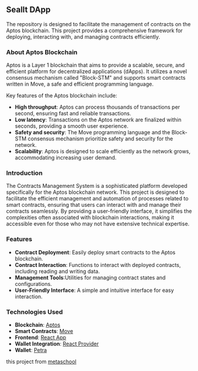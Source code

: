 ## Seallt DApp
The repository is designed to facilitate the management of contracts on the Aptos blockchain. This project provides a comprehensive framework for deploying, interacting with, and managing contracts efficiently.

### About Aptos Blockchain

Aptos is a Layer 1 blockchain that aims to provide a scalable, secure, and efficient platform for decentralized applications (dApps). It utilizes a novel consensus mechanism called "Block-STM" and supports smart contracts written in Move, a safe and efficient programming language.

Key features of the Aptos blockchain include:
- **High throughput**: Aptos can process thousands of transactions per second, ensuring fast and reliable transactions.
- **Low latency**: Transactions on the Aptos network are finalized within seconds, providing a smooth user experience.
- **Safety and security**: The Move programming language and the Block-STM consensus mechanism prioritize safety and security for the network.
- **Scalability**: Aptos is designed to scale efficiently as the network grows, accommodating increasing user demand.

### Introduction

The Contracts Management System is a sophisticated platform developed specifically for the Aptos blockchain network. This project is designed to facilitate the efficient management and automation of processes related to smart contracts, ensuring that users can interact with and manage their contracts seamlessly. By providing a user-friendly interface, it simplifies the complexities often associated with blockchain interactions, making it accessible even for those who may not have extensive technical expertise.

### Features

- **Contract Deployment**: Easily deploy smart contracts to the Aptos blockchain.
- **Contract Interaction**: Functions to interact with deployed contracts, including reading and writing data.
- **Management Tools**:Utilities for managing contract states and configurations.
- **User-Friendly Interface**: A simple and intuitive interface for easy interaction.

### Technologies Used

- **Blockchain**: [Aptos](https://aptos.dev/)
- **Smart Contracts**: [Move](https://move-language.github.io/move/)
- **Frontend**: [React App](https://github.com/facebook/create-react-app)
- **Wallet Integration**: [React Provider](https://aptos.dev/en/build/sdks/wallet-adapter/dapp)
- **Wallet**: [Petra](https://petra.app/)

this project from [metaschool](https://metaschool.so/)

